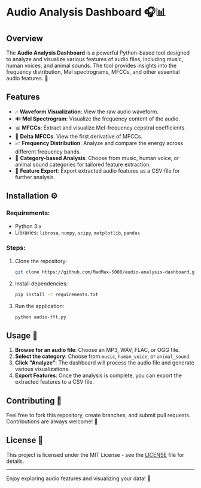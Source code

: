 # Audio Analysis Dashboard 🎧📊

## Overview
The **Audio Analysis Dashboard** is a powerful Python-based tool designed to analyze and visualize various features of audio files, including music, human voices, and animal sounds. The tool provides insights into the frequency distribution, Mel spectrograms, MFCCs, and other essential audio features. 🚀

## Features
- 🎶 **Waveform Visualization**: View the raw audio waveform.
- 🔊 **Mel Spectrogram**: Visualize the frequency content of the audio.
- 📊 **MFCCs**: Extract and visualize Mel-frequency cepstral coefficients.
- 🧠 **Delta MFCCs**: View the first derivative of MFCCs.
- 📈 **Frequency Distribution**: Analyze and compare the energy across different frequency bands.
- 🔄 **Category-based Analysis**: Choose from music, human voice, or animal sound categories for tailored feature extraction.
- 💾 **Feature Export**: Export extracted audio features as a CSV file for further analysis.

## Installation ⚙️

### Requirements:
- Python 3.x
- Libraries: `librosa`, `numpy`, `scipy`, `matplotlib`, `pandas`

### Steps:
1. Clone the repository:
   ```bash
   git clone https://github.com/MadMax-5000/audio-analysis-dashboard.git
   ```

2. Install dependencies:
   ```bash
   pip install -r requirements.txt
   ```

3. Run the application:
   ```bash
   python audio-fft.py
   ```

## Usage 📝
1. **Browse for an audio file**: Choose an MP3, WAV, FLAC, or OGG file.
2. **Select the category**: Choose from `music`, `human_voice`, or `animal_sound`.
3. **Click "Analyze"**: The dashboard will process the audio file and generate various visualizations.
4. **Export Features**: Once the analysis is complete, you can export the extracted features to a CSV file.

## Contributing 🤝

Feel free to fork this repository, create branches, and submit pull requests. Contributions are always welcome! 🚀

## License 📜
This project is licensed under the MIT License - see the [LICENSE](LICENSE) file for details.

---

Enjoy exploring audio features and visualizing your data! 🎉
